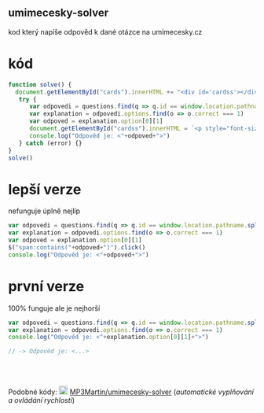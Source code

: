 ## umimecesky-solver
kod který napíše odpověd k dané otázce na umimecesky.cz

# kód
```js
function solve() {
  document.getElementById("cards").innerHTML += "<div id='cardss'></div>"
   try {
      var odpovedi = questions.find(q => q.id == window.location.pathname.split("/")[2])
      var explanation = odpovedi.options.find(o => o.correct === 1)
      var odpoved = explanation.option[0][1]
      document.getElementById("cardss").innerHTML = `<p style="font-size:34px;">Odpověd: ${odpoved}</p>`
      console.log("Odpověd je: <"+odpoved+">")
   } catch (error) {}
}
solve()
```

# lepší verze
nefunguje úplně nejlíp 
```js
var odpovedi = questions.find(q => q.id == window.location.pathname.split("/")[2])
var explanation = odpovedi.options.find(o => o.correct === 1)
var odpoved = explanation.option[0][1]
$("span:contains("+odpoved+")").click()
console.log("Odpověd je: <"+odpoved+">")
```

# první verze
100% funguje ale je nejhorší
```js
var odpovedi = questions.find(q => q.id == window.location.pathname.split("/")[2])
var explanation = odpovedi.options.find(o => o.correct === 1)
console.log("Odpověd je: <"+explanation.option[0][1]+">")

// -> Odpověd je: <...>
```

<br><br>

Podobné kódy: [<img src="https://camo.githubusercontent.com/b079fe922f00c4b86f1b724fbc2e8141c468794ce8adbc9b7456e5e1ad09c622/68747470733a2f2f6564656e742e6769746875622e696f2f537570657254696e7949636f6e732f696d616765732f7376672f6769746875622e737667" alt="gh" width="18"/>](#/) [MP3Martin/umimecesky-solver](https://github.com/MP3Martin/umimecesky-solver) (*automatické vyplňování a ovládání rychlosti*)
